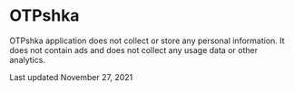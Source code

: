 # OTPshka

OTPshka application does not collect or store any personal information. It does not contain ads and does not collect any usage data or other analytics.

Last updated November 27, 2021
